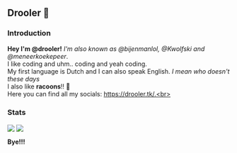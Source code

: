 ## Drooler 🦝

### Introduction

**Hey I'm @drooler!** *I'm also known as @bijenmanlol, @Kwolfski and @meneerkoekepeer*.<br>
I like coding and uhm.. coding and yeah coding.<br>
My first language is Dutch and I can also speak English. *I mean who doesn't these days*<br>
I also like **racoons**!! 🦝<br>
Here you can find all my socials: https://drooler.tk/.<br>

### Stats

<img align="center" src="https://github-readme-stats.vercel.app/api?username=bijenmanlol&show_icons=true&theme=transparent" />  <img align="center" src="https://github-readme-stats.vercel.app/api/top-langs/?username=bijenmanlol&langs_count=8&layout=compact&theme=transparent" />


**Bye!!!**
